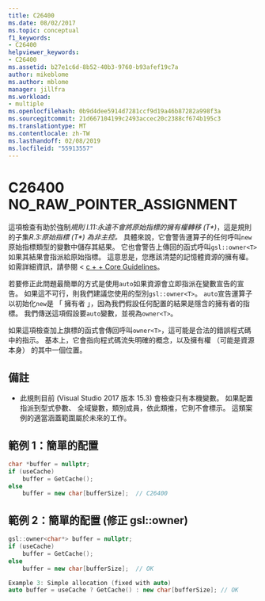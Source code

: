 ```yaml
---
title: C26400
ms.date: 08/02/2017
ms.topic: conceptual
f1_keywords:
- C26400
helpviewer_keywords:
- C26400
ms.assetid: b27e1c6d-8b52-40b3-9760-b93afef19c7a
author: mikeblome
ms.author: mblome
manager: jillfra
ms.workload:
- multiple
ms.openlocfilehash: 0b9d4dee5914d7281ccf9d19a46b87282a998f3a
ms.sourcegitcommit: 21d667104199c2493accec20c2388cf674b195c3
ms.translationtype: MT
ms.contentlocale: zh-TW
ms.lasthandoff: 02/08/2019
ms.locfileid: "55913557"
---
```

# <a name="c26400-norawpointerassignment"></a>C26400 NO_RAW_POINTER_ASSIGNMENT
這項檢查有助於強制*規則 I.11:永遠不會將原始指標的擁有權轉移 (T\*)*，這是規則的子集*R.3:原始指標 (T\*) 為非主控。* 具體來說，它會警告運算子的任何呼叫`new`原始指標類型的變數中儲存其結果。 它也會警告上傳回的函式呼叫`gsl::owner<T>`如果其結果會指派給原始指標。 這意思是，您應該清楚的記憶體資源的擁有權。 如需詳細資訊，請參閱 < [c + + Core Guidelines](http://github.com/isocpp/CppCoreGuidelines/blob/master/CppCoreGuidelines.md#r-resource-management)。

若要修正此問題最簡單的方式是使用`auto`如果資源會立即指派在變數宣告的宣告。 如果這不可行，則我們建議您使用的型別`gsl::owner<T>`。 `auto`宣告運算子以初始化`new`是 「 擁有者 」，因為我們假設任何配置的結果是隱含的擁有者的指標。 我們傳送這項假設要`auto`變數，並視為`owner<T>`。

如果這項檢查加上旗標的函式會傳回呼叫`owner<T>`，這可能是合法的錯誤程式碼中的指示。 基本上，它會指向程式碼流失明確的概念，以及擁有權 （可能是資源本身） 的其中一個位置。

## <a name="remarks"></a>備註
- 此規則目前 (Visual Studio 2017 版本 15.3) 會檢查只有本機變數。 如果配置指派到型式參數、 全域變數，類別成員，依此類推，它則不會標示。 這類案例的適當涵蓋範圍屬於未來的工作。

## <a name="example-1-simple-allocation"></a>範例 1：簡單的配置
```cpp
char *buffer = nullptr;
if (useCache)
    buffer = GetCache();
else
    buffer = new char[bufferSize];  // C26400
```

## <a name="example-2-simple-allocation-fixed-with-gslownert"></a>範例 2：簡單的配置 (修正 gsl::owner<T>)
```cpp
gsl::owner<char*> buffer = nullptr;
if (useCache)
    buffer = GetCache();
else
    buffer = new char[bufferSize];  // OK

Example 3: Simple allocation (fixed with auto)
auto buffer = useCache ? GetCache() : new char[bufferSize]; // OK
```
